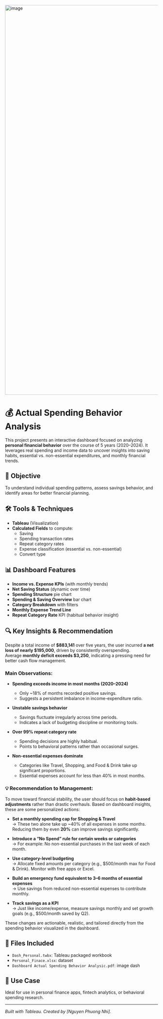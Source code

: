 <img width="2206" height="1281" alt="image" src="https://github.com/user-attachments/assets/ca1f835d-11ee-4101-a821-925679aaf5ea" />

# 💰 Actual Spending Behavior Analysis

This project presents an interactive dashboard focused on analyzing **personal financial behavior** over the course of 5 years (2020–2024). It leverages real spending and income data to uncover insights into saving habits, essential vs. non-essential expenditures, and monthly financial trends.

## 📌 Objective
To understand individual spending patterns, assess savings behavior, and identify areas for better financial planning.

## 🛠 Tools & Techniques
- **Tableau** (Visualization)
- **Calculated Fields** to compute:
  - Saving
  - Spending transaction rates
  - Repeat category rates
  - Expense classification (essential vs. non-essential)
  - Convert type

## 📊 Dashboard Features
- **Income vs. Expense KPIs** (with monthly trends)
- **Net Saving Status** (dynamic over time)
- **Spending Structure** pie chart
- **Spending & Saving Overview** bar chart
- **Category Breakdown** with filters
- **Monthly Expense Trend Line**
- **Repeat Category Rate** KPI (habitual behavior insight)

## 🔍 Key Insights & Recommendation

Despite a total income of **$883,141** over five years, the user incurred **a net loss of nearly $195,000**, driven by consistently overspending.  
Average **monthly deficit exceeds $3,250**, indicating a pressing need for better cash flow management.

### Main Observations:
- **Spending exceeds income in most months (2020–2024)**
  - Only ~18% of months recorded positive savings.
  - Suggests a persistent imbalance in income-expenditure ratio.

- **Unstable savings behavior**
  - Savings fluctuate irregularly across time periods.
  - Indicates a lack of budgeting discipline or monitoring tools.

- **Over 99% repeat category rate**
  - Spending decisions are highly habitual.
  - Points to behavioral patterns rather than occasional surges.

- **Non-essential expenses dominate**
  - Categories like Travel, Shopping, and Food & Drink take up significant proportions.
  - Essential expenses account for less than 40% in most months.

### 💡 Recommendation to Management:
To move toward financial stability, the user should focus on **habit-based adjustments** rather than drastic overhauls. Based on dashboard insights, these are some personalized actions:

- **Set a monthly spending cap for Shopping & Travel**  
  → These two alone take up ~40% of all expenses in some months. Reducing them by even **20%** can improve savings significantly.

- **Introduce a “No Spend” rule for certain weeks or categories**  
  → For example: No non-essential purchases in the last week of each month.

- **Use category-level budgeting**  
  → Allocate fixed amounts per category (e.g., $500/month max for Food & Drink). Monitor with free apps or Excel.

- **Build an emergency fund equivalent to 3–6 months of essential expenses**  
  → Use savings from reduced non-essential expenses to contribute monthly.

- **Track savings as a KPI**  
  → Just like income/expense, measure savings monthly and set growth goals (e.g., $500/month saved by Q2).

These changes are actionable, realistic, and tailored directly from the spending behavior visualized in the dashboard.
## 📁 Files Included
- `Dash_Personal.twbx`: Tableau packaged workbook
- `Personal_Finace.xlsx`: dataset
- `Dashboard Actual Spending Behavior Analysic.pdf`: image dash

## 📎 Use Case
Ideal for use in personal finance apps, fintech analytics, or behavioral spending research.

---

*Built with Tableau. Created by [Nguyen Phuong Nhi].*
